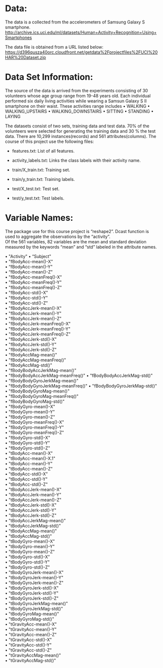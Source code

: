 Data:
========================================
The data is a collected from the accelerometers of Samsung Galaxy S smartphone.  
http://archive.ics.uci.edu/ml/datasets/Human+Activity+Recognition+Using+Smartphones

The data file is obtained from a URL listed below:
https://d396qusza40orc.cloudfront.net/getdata%2Fprojectfiles%2FUCI%20HAR%20Dataset.zip

Data Set Information:
========================================
The source of the data is arrived from the experiments consisting of 30 volunteers whose age group range from 19-48 years old.  Each individual performed six daily living activities while wearing a Samsun Galaxy S II smartphone on their waist.  These activities range includes
 • WALKING
 • WALKING_UPSTAIRS
 • WALKING_DOWNSTAIRS
 • SITTING
 • STANDING
 • LAYING 

The datasets consist of two sets, training data and test data.  70% of the volunteers were selected for generating the training data and 30 % the test data.   There are 10,299 instances(records) and 561 attributes(columns).
The course of this project use the following files:
- features.txt: List of all features.
-  activity_labels.txt: Links the class labels with their activity name.

- train/X_train.txt: Training set.
- train/y_train.txt: Training labels.
- test/X_test.txt: Test set.
- test/y_test.txt: Test labels.

Variable Names:
========================================
The package use for this course project is “reshape2”.  Dcast function is used to aggregate the observations by the “activity”.   
Of the 561 variables, 82 variables are the mean and standard deviation measured by the keywords “mean” and “std” labeled in the attribute names.  

•	"Activity"
•	“Subject"                                               
•	"fBodyAcc-mean()-X"              
•	“fBodyAcc-mean()-Y"              
•	“fBodyAcc-mean()-Z"              
•	"fBodyAcc-meanFreq()-X"          
•	"fBodyAcc-meanFreq()-Y"          
•	"fBodyAcc-meanFreq()-Z"          
•	"fBodyAcc-std()-X"               
•	"fBodyAcc-std()-Y"               
•	"fBodyAcc-std()-Z"               
•	"fBodyAccJerk-mean()-X"          
•	"fBodyAccJerk-mean()-Y"          
•	"fBodyAccJerk-mean()-Z"          
•	"fBodyAccJerk-meanFreq()-X"      
•	"fBodyAccJerk-meanFreq()-Y"      
•	"fBodyAccJerk-meanFreq()-Z"      
•	"fBodyAccJerk-std()-X"           
•	"fBodyAccJerk-std()-Y"           
•	"fBodyAccJerk-std()-Z"           
•	"fBodyAccMag-mean()"             
•	"fBodyAccMag-meanFreq()"         
•	"fBodyAccMag-std()"              
•	"fBodyBodyAccJerkMag-mean()"     
•	"fBodyBodyAccJerkMag-meanFreq()" 
•	"fBodyBodyAccJerkMag-std()"      
•	"fBodyBodyGyroJerkMag-mean()"    
•	"fBodyBodyGyroJerkMag-meanFreq()"
•	"fBodyBodyGyroJerkMag-std()"     
•	"fBodyBodyGyroMag-mean()"        
•	"fBodyBodyGyroMag-meanFreq()"    
•	"fBodyBodyGyroMag-std()"         
•	"fBodyGyro-mean()-X"             
•	"fBodyGyro-mean()-Y"             
•	"fBodyGyro-mean()-Z"             
•	"fBodyGyro-meanFreq()-X"         
•	"fBodyGyro-meanFreq()-Y"         
•	"fBodyGyro-meanFreq()-Z"         
•	"fBodyGyro-std()-X"              
•	"fBodyGyro-std()-Y"              
•	"fBodyGyro-std()-Z"              
•	"tBodyAcc-mean()-X"              
•	"tBodyAcc-mean()-X.1"            
•	"tBodyAcc-mean()-Y"              
•	"tBodyAcc-mean()-Z"              
•	"tBodyAcc-std()-X"               
•	"tBodyAcc-std()-Y"               
•	"tBodyAcc-std()-Z"               
•	"tBodyAccJerk-mean()-X"          
•	"tBodyAccJerk-mean()-Y"          
•	"tBodyAccJerk-mean()-Z"          
•	"tBodyAccJerk-std()-X"           
•	"tBodyAccJerk-std()-Y"           
•	"tBodyAccJerk-std()-Z"           
•	"tBodyAccJerkMag-mean()"         
•	"tBodyAccJerkMag-std()"          
•	"tBodyAccMag-mean()"             
•	"tBodyAccMag-std()"              
•	"tBodyGyro-mean()-X"             
•	"tBodyGyro-mean()-Y"             
•	"tBodyGyro-mean()-Z"             
•	"tBodyGyro-std()-X"              
•	"tBodyGyro-std()-Y"              
•	"tBodyGyro-std()-Z"              
•	"tBodyGyroJerk-mean()-X"         
•	"tBodyGyroJerk-mean()-Y"         
•	"tBodyGyroJerk-mean()-Z"         
•	"tBodyGyroJerk-std()-X"          
•	"tBodyGyroJerk-std()-Y"          
•	"tBodyGyroJerk-std()-Z"          
•	"tBodyGyroJerkMag-mean()"        
•	"tBodyGyroJerkMag-std()"         
•	"tBodyGyroMag-mean()"            
•	"tBodyGyroMag-std()"             
•	"tGravityAcc-mean()-X"           
•	"tGravityAcc-mean()-Y"           
•	"tGravityAcc-mean()-Z"           
•	"tGravityAcc-std()-X"            
•	"tGravityAcc-std()-Y"            
•	"tGravityAcc-std()-Z"            
•	"tGravityAccMag-mean()"          
•	"tGravityAccMag-std()"
